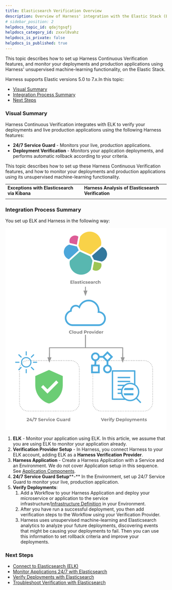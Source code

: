 ```yaml
---
title: Elasticsearch Verification Overview
description: Overview of Harness' integration with the Elastic Stack (ELK Stack) for log monitoring.
# sidebar_position: 2
helpdocs_topic_id: qdajtgsqfj
helpdocs_category_id: zxxvl8vahz
helpdocs_is_private: false
helpdocs_is_published: true
---
```


This topic describes how to set up Harness Continuous Verification features, and monitor your deployments and production applications using Harness' unsupervised machine-learning functionality, on the Elastic Stack.

Harness supports Elastic versions 5.0 to 7.x.In this topic:

* [Visual Summary](#visual_summary)
* [Integration Process Summary](#integration_process_summary)
* [Next Steps](#next_steps)

### Visual Summary

Harness Continuous Verification integrates with ELK to verify your deployments and live production applications using the following Harness features:

* **24/7 Service Guard** - Monitors your live, production applications.
* **Deployment Verification** - Monitors your application deployments, and performs automatic rollback according to your criteria.

This topic describes how to set up these Harness Continuous Verification features, and how to monitor your deployments and production applications using its unsupervised machine-learning functionality.



|  |  |
| --- | --- |
| **Exceptions with Elasticsearch via Kibana** | **Harness Analysis of Elasticsearch Verification** |
|  |  |

### Integration Process Summary

You set up ELK and Harness in the following way:

![](./static/elasticsearch-verification-overview-10.png)

1. **ELK** - Monitor your application using ELK. In this article, we assume that you are using ELK to monitor your application already.
2. **​Verification Provider Setup** - In Harness, you connect Harness to your ELK account, adding ELK as a **Harness Verification Provider**.
3. **Harness Application** - Create a Harness Application with a Service and an Environment. We do not cover Application setup in this sequence. See [Application Components](https://docs.harness.io/article/bucothemly-application-configuration).
4. **​24/7 Service Guard Setup****-** In the Environment, set up 24/7 Service Guard to monitor your live, production application.
5. ​**Verify Deployments**:
	1. Add a Workflow to your Harness Application and deploy your microservice or application to the service infrastructure/[Infrastructure Definition](https://docs.harness.io/article/n39w05njjv-environment-configuration#add_an_infrastructure_definition) in your Environment.
	2. After you have run a successful deployment, you then add verification steps to the Workflow using your Verification Provider.
	3. Harness uses unsupervised machine-learning and Elasticsearch analytics to analyze your future deployments, discovering events that might be causing your deployments to fail. Then you can use this information to set rollback criteria and improve your deployments.

### Next Steps

* [Connect to Elasticsearch (ELK)](../../elk-elasticsearch-verification/1-elasticsearch-connection-setup.md)
* [Monitor Applications 24/7 with Elasticsearch](../../elk-elasticsearch-verification/2-24-7-service-guard-for-elasticsearch.md)
* [Verify Deployments with Elasticsearch](../../elk-elasticsearch-verification/3-verify-deployments-with-elasticsearch.md)
* [Troubleshoot Verification with Elasticsearch](../../elk-elasticsearch-verification/4-troubleshooting-elasticsearch.md)

